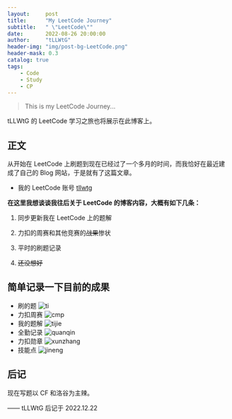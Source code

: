 ```yaml
---
layout:     post
title:      "My LeetCode Journey"
subtitle:   " \"LeetCode\""
date:       2022-08-26 20:00:00
author:     "tLLWtG"
header-img: "img/post-bg-LeetCode.png"
header-mask: 0.3
catalog: true
tags:
    - Code
    - Study
    - CP
---
```


>This is my LeetCode Journey...

tLLWtG 的 LeetCode 学习之旅也将展示在此博客上。


## 正文

从开始在 LeetCode 上刷题到现在已经过了一个多月的时间，而我恰好在最近建成了自己的 Blog 网站，于是就有了这篇文章。

* 我的 LeetCode 账号 [tllwtg](https://leetcode.cn/u/tllwtg/)

**在这里我想谈谈我往后关于 LeetCode 的博客内容，大概有如下几条：**

1. 同步更新我在 LeetCode 上的题解

2. 力扣的周赛和其他竞赛的~~战果~~惨状

3. 平时的刷题记录

4. ~~还没想好~~

## 简单记录一下目前的成果

* 刷的题
![ti](../../../../img/LeetCodeJourney/2022-08-26-ti.png)
* 力扣周赛
![cmp](../../../../img/LeetCodeJourney/2022-08-26-cmp.png)
* 我的题解
![tijie](../../../../img/LeetCodeJourney/2022-08-26-tijie.png)
* 全勤记录
![quanqin](../../../../img/LeetCodeJourney/2022-08-26-quanqin.png)
* 力扣勋章
![xunzhang](../../../../img/LeetCodeJourney/2022-08-26-xunzhang.png)
* 技能点
![jineng](../../../../img/LeetCodeJourney/2022-08-26-jineng.png)

## 后记
  
现在写题以 CF 和洛谷为主辣。  

—— tLLWtG 后记于 2022.12.22


<!-- *———      __ 后记于 __* -->
